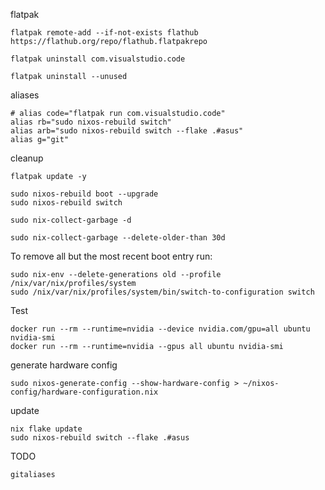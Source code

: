 flatpak
```
flatpak remote-add --if-not-exists flathub https://flathub.org/repo/flathub.flatpakrepo

flatpak uninstall com.visualstudio.code

flatpak uninstall --unused
```

aliases
```
# alias code="flatpak run com.visualstudio.code"
alias rb="sudo nixos-rebuild switch"
alias arb="sudo nixos-rebuild switch --flake .#asus"
alias g="git"
```

cleanup 
```
flatpak update -y

sudo nixos-rebuild boot --upgrade
sudo nixos-rebuild switch

sudo nix-collect-garbage -d

sudo nix-collect-garbage --delete-older-than 30d

```


To remove all but the most recent boot entry run: 

```
sudo nix-env --delete-generations old --profile /nix/var/nix/profiles/system 
sudo /nix/var/nix/profiles/system/bin/switch-to-configuration switch
```

Test
```
docker run --rm --runtime=nvidia --device nvidia.com/gpu=all ubuntu nvidia-smi
docker run --rm --runtime=nvidia --gpus all ubuntu nvidia-smi
```

generate hardware config

```
sudo nixos-generate-config --show-hardware-config > ~/nixos-config/hardware-configuration.nix
```

update
```
nix flake update
sudo nixos-rebuild switch --flake .#asus
```

TODO
```
gitaliases
```